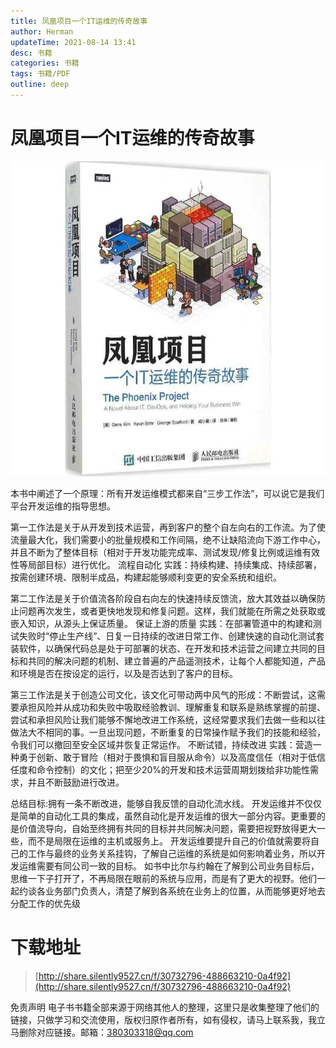 ```yaml
---
title: 凤凰项目一个IT运维的传奇故事
author: Herman
updateTime: 2021-08-14 13:41
desc: 书籍
categories: 书籍
tags: 书籍/PDF
outline: deep
---
```


# 凤凰项目一个IT运维的传奇故事

![](https://raw.githubusercontent.com/silently9527/images/main/008i3skNgy1gu73ujwd6lj60m80m8wfh02.jpg)

本书中阐述了一个原理：所有开发运维模式都来自“三步工作法”，可以说它是我们平台开发运维的指导思想。

第一工作法是关于从开发到技术运营，再到客户的整个自左向右的工作流。为了使流量最大化，我们需要小的批量规模和工作间隔，绝不让缺陷流向下游工作中心，并且不断为了整体目标（相对于开发功能完成率、测试发现/修复比例或运维有效性等局部目标）进行优化。
流程自动化
实践：持续构建、持续集成、持续部署，按需创建环境、限制半成品，构建起能够顺利变更的安全系统和组织。

第二工作法是关于价值流各阶段自右向左的快速持续反馈流，放大其效益以确保防止问题再次发生，或者更快地发现和修复问题。这样，我们就能在所需之处获取或嵌入知识，从源头上保证质量。
保证上游的质量
实践：在部署管道中的构建和测试失败时“停止生产线”、日复一日持续的改进日常工作、创建快速的自动化测试套装软件，以确保代码总是处于可部署的状态、在开发和技术运营之间建立共同的目标和共同的解决问题的机制、建立普遍的产品遥测技术，让每个人都能知道，产品和环境是否在按设定的运行，以及是否达到了客户的目标。

第三工作法是关于创造公司文化，该文化可带动两中风气的形成：不断尝试，这需要承担风险并从成功和失败中吸取经验教训、理解重复和联系是熟练掌握的前提、尝试和承担风险让我们能够不懈地改进工作系统，这经常要求我们去做一些和以往做法大不相同的事。一旦出现问题，不断重复的日常操作赋予我们的技能和经验，令我们可以撤回至安全区域并恢复正常运作。
不断试错，持续改进
实践：营造一种勇于创新、敢于冒险（相对于畏惧和盲目服从命令）以及高度信任（相对于低信任度和命令控制）的文化；把至少20%的开发和技术运营周期划拨给非功能性需求，并且不断鼓励进行改进。


总结目标:拥有一条不断改进，能够自我反馈的自动化流水线。
开发运维并不仅仅是简单的自动化工具的集成，虽然自动化是开发运维的很大一部分内容。更重要的是价值流导向，自始至终拥有共同的目标并共同解决问题，需要把视野放得更大一些，而不是局限在运维的主机或服务上。
开发运维要提升自己的价值就需要将自己的工作与最终的业务关系挂钩，了解自己运维的系统是如何影响着业务，所以开发运维需要有同公司一致的目标。
如书中比尔与约翰在了解到公司业务目标后，思维一下子打开了，不再局限在眼前的系统与应用，而是有了更大的视野。他们一起约谈各业务部门负责人，清楚了解到各系统在业务上的位置，从而能够更好地去分配工作的优先级


# 下载地址
> [http://share.silently9527.cn/f/30732796-488663210-0a4f92](http://share.silently9527.cn/f/30732796-488663210-0a4f92)

免责声明
电子书书籍全部来源于网络其他人的整理，这里只是收集整理了他们的链接，只做学习和交流使用，版权归原作者所有，如有侵权，请马上联系我，我立马删除对应链接。邮箱：380303318@qq.com


